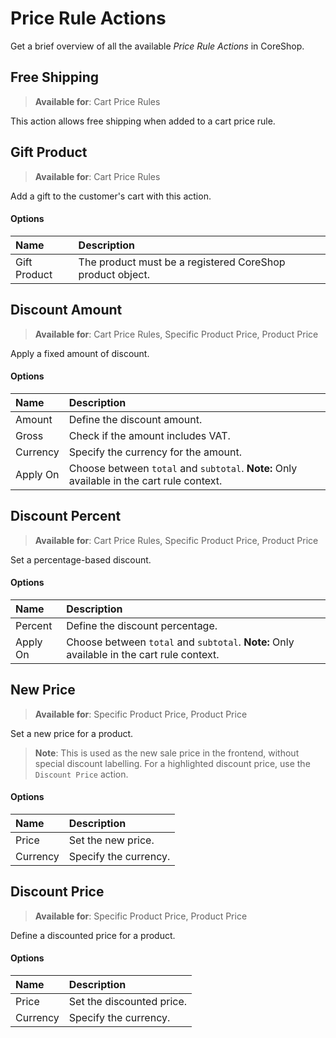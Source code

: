 # Price Rule Actions

Get a brief overview of all the available *Price Rule Actions* in CoreShop.

## Free Shipping
> **Available for**: Cart Price Rules

This action allows free shipping when added to a cart price rule.

## Gift Product
> **Available for**: Cart Price Rules

Add a gift to the customer's cart with this action.

#### Options

| Name        | Description                                      |
|:------------|:-------------------------------------------------|
| Gift Product | The product must be a registered CoreShop product object. |

## Discount Amount
> **Available for**: Cart Price Rules, Specific Product Price, Product Price

Apply a fixed amount of discount.

#### Options

| Name       | Description                                       |
|:-----------|:--------------------------------------------------|
| Amount     | Define the discount amount.                       |
| Gross      | Check if the amount includes VAT.                 |
| Currency   | Specify the currency for the amount.              |
| Apply On   | Choose between `total` and `subtotal`. **Note:** Only available in the cart rule context. |

## Discount Percent
> **Available for**: Cart Price Rules, Specific Product Price, Product Price

Set a percentage-based discount.

#### Options

| Name       | Description                                       |
|:-----------|:--------------------------------------------------|
| Percent    | Define the discount percentage.                   |
| Apply On   | Choose between `total` and `subtotal`. **Note:** Only available in the cart rule context. |

## New Price
> **Available for**: Specific Product Price, Product Price

Set a new price for a product.

> **Note**: This is used as the new sale price in the frontend, without special discount labelling. For a highlighted discount price, use the `Discount Price` action.

#### Options

| Name       | Description                                       |
|:-----------|:--------------------------------------------------|
| Price      | Set the new price.                                |
| Currency   | Specify the currency.                             |

## Discount Price
> **Available for**: Specific Product Price, Product Price

Define a discounted price for a product.

#### Options

| Name       | Description                                       |
|:-----------|:--------------------------------------------------|
| Price      | Set the discounted price.                         |
| Currency   | Specify the currency.                             |
